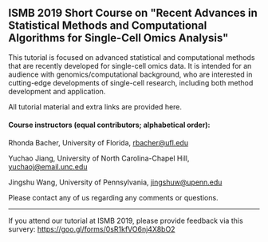 ## ISMB 2019 Short Course on "Recent Advances in Statistical Methods and Computational Algorithms for Single-Cell Omics Analysis"

This tutorial is focused on advanced statistical and computational methods that are recently developed for 
single-cell omics data. It is intended for an audience with genomics/computational background, who are
interested in cutting-edge developments of single-cell research, including both method development and application. 

All tutorial material and extra links are provided here.

#### Course instructors (equal contributors; alphabetical order):

Rhonda Bacher, University of Florida, rbacher@ufl.edu

Yuchao Jiang, University of North Carolina-Chapel Hill, yuchaoj@email.unc.edu

Jingshu Wang, University of Pennsylvania, jingshuw@upenn.edu

Please contact any of us regarding any comments or questions.

-------------------

If you attend our tutorial at ISMB 2019, please provide feedback via this survery:
https://goo.gl/forms/0sR1kfVO6nj4X8bO2


